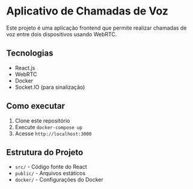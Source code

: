 # Aplicativo de Chamadas de Voz

Este projeto é uma aplicação frontend que permite realizar chamadas de voz entre dois dispositivos usando WebRTC.

## Tecnologias

- React.js
- WebRTC
- Docker
- Socket.IO (para sinalização)

## Como executar

1. Clone este repositório
2. Execute `docker-compose up`
3. Acesse `http://localhost:3000`

## Estrutura do Projeto

- `src/` - Código fonte do React
- `public/` - Arquivos estáticos
- `docker/` - Configurações do Docker
